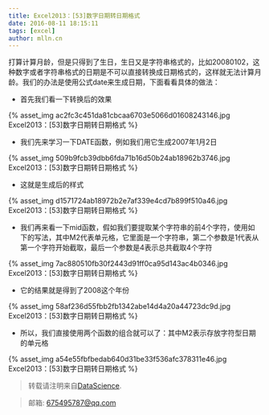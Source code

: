 ```yaml
---
title: Excel2013：[53]数字日期转日期格式
date: 2016-08-11 18:15:11
tags: [excel]
author: mlln.cn
---
```

打算计算月龄，但是只得到了生日，生日又是字符串格式的，比如20080102，这种数字或者字符串格式的日期是不可以直接转换成日期格式的，这样就无法计算月龄。我们的办法是使用公式date来生成日期，下面看看具体的做法：

- 首先我们看一下转换后的效果

{% asset_img ac2fc3c451da81cbcaa6703e5066d01608243146.jpg Excel2013：[53]数字日期转日期格式 %}

- 我们先来学习一下DATE函数，例如我们用它生成2007年1月2日

{% asset_img 509b9fcb39dbb6fda71b16d50b24ab18962b3746.jpg Excel2013：[53]数字日期转日期格式 %}

- 这就是生成后的样式

{% asset_img d1571724ab18972b2e7af339e4cd7b899f510a46.jpg Excel2013：[53]数字日期转日期格式 %}

- 我们再来看一下mid函数，假如我们要提取某个字符串的前4个字符，使用如下的写法，其中M2代表单元格，它里面是一个字符串，第二个参数是1代表从第一个字符开始截取，最后一个参数是4表示总共截取4个字符

{% asset_img 7ac880510fb30f2443d91ff0ca95d143ac4b0346.jpg Excel2013：[53]数字日期转日期格式 %}

- 它的结果就是得到了2008这个年份

{% asset_img 58af236d55fbb2fb1342abe14d4a20a44723dc9d.jpg Excel2013：[53]数字日期转日期格式 %}

- 所以，我们直接使用两个函数的组合就可以了：其中M2表示存放字符型日期的单元格

{% asset_img a54e55fbfbedab640d31be33f536afc378311e46.jpg Excel2013：[53]数字日期转日期格式 %}

> 转载请注明来自[DataScience](http://mlln.cn).

> 邮箱: 675495787@qq.com 
